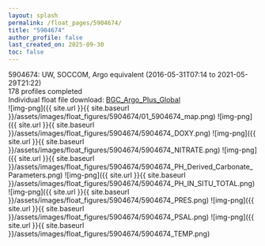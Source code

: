 ```yaml
---
layout: splash
permalink: /float_pages/5904674/
title: "5904674"
author_profile: false
last_created_on: 2025-09-30
toc: false
---
```

 
5904674: UW, SOCCOM, Argo equivalent (2016-05-31T07:14 to 2021-05-29T21:22)\
178 profiles completed\
Individual float file download: [BGC_Argo_Plus_Global](https://ftp.soest.hawaii.edu/bgc_argo_plus/Individual_Floats/outliers_removed/5904674_Sprof_processed.nc)\
![img-png]({{ site.url }}{{ site.baseurl }}/assets/images/float_figures/5904674/01_5904674_map.png)
![img-png]({{ site.url }}{{ site.baseurl }}/assets/images/float_figures/5904674/5904674_DOXY.png)
![img-png]({{ site.url }}{{ site.baseurl }}/assets/images/float_figures/5904674/5904674_NITRATE.png)
![img-png]({{ site.url }}{{ site.baseurl }}/assets/images/float_figures/5904674/5904674_PH_Derived_Carbonate_Parameters.png)
![img-png]({{ site.url }}{{ site.baseurl }}/assets/images/float_figures/5904674/5904674_PH_IN_SITU_TOTAL.png)
![img-png]({{ site.url }}{{ site.baseurl }}/assets/images/float_figures/5904674/5904674_PRES.png)
![img-png]({{ site.url }}{{ site.baseurl }}/assets/images/float_figures/5904674/5904674_PSAL.png)
![img-png]({{ site.url }}{{ site.baseurl }}/assets/images/float_figures/5904674/5904674_TEMP.png)
